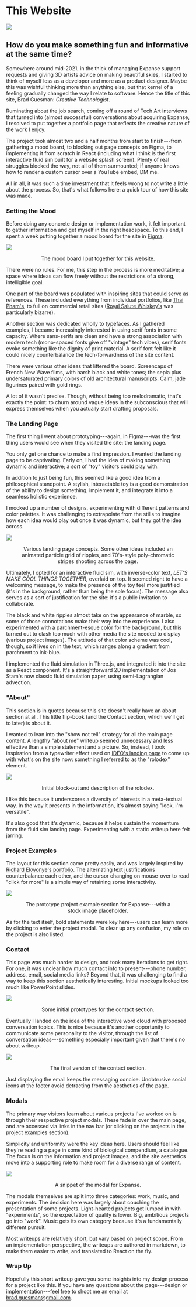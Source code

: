 # This Website

![](img/site/splash.png)

<div id="modal-scroll-point"/>

<div id="modal-subtitle-container"><h2 id="modal-subtitle">How do you make something fun and informative at the same time?</h2></div>

Somewhere around mid-2021, in the thick of managing Expanse support requests and giving 3D artists advice on making beautiful skies, I started to think of myself less as a developer and more as a product designer. Maybe this was wishful thinking more than anything else, but that kernel of a feeling gradually changed the way I relate to software. Hence the title of this site, Brad Guesman: _Creative Technologist_.

Ruminating about the job search, coming off a round of Tech Art interviews that turned into (almost successful) conversations about acquiring Expanse, I resolved to put together a portfolio page that reflects the creative nature of the work I enjoy.

The project took almost two and a half months from start to finish---from gathering a mood board, to blocking out page concepts on Figma, to implementing it from scratch in React (including what I think is the first interactive fluid sim built for a website splash screen). Plenty of real struggles blocked the way, not all of them surmounted; if anyone knows how to render a custom cursor over a YouTube embed, DM me.

All in all, it was such a time investment that it feels wrong to not write a little about the process. So, that's what follows here: a quick tour of how this site was made.

### Setting the Mood

Before doing any concrete design or implementation work, it felt important to gather information and get myself in the right headspace. To this end, I spent a week putting together a mood board for the site in [Figma](https://www.figma.com/).

![](img/site/mood.png)
<figure>
<figcaption align = "center">The mood board I put together for this website.</figcaption>
</figure>

There were no rules. For me, this step in the process is more meditative; a space where ideas can flow freely without the restrictions of a strong, intelligible goal.

One part of the board was populated with inspiring sites that could serve as references. These included everything from individual portfolios, like [Thai Pham's](https://www.thaiphamphotography.com/), to full on commercial retail sites ([Royal Salute Whiskey's](https://www.royalsalutevirtual.com/en) was particularly bizarre).

Another section was dedicated wholly to typefaces. As I gathered examples, I became increasingly interested in using serif fonts in some capacity. Where sans-serifs are clean and have a strong association with modern tech (mono-spaced fonts give off "vintage" tech vibes), serif fonts evoke something like the dignity of print material. A serif font felt like it could nicely counterbalance the tech-forwardness of the site content.

There were various other ideas that littered the board. Screencaps of French New Wave films, with harsh black and white tones; the sepia plus undersaturated primary colors of old architectural manuscripts. Calm, jade figurines paired with gold rings. 

A lot of it wasn't precise. Though, without being too melodramatic, that's exactly the point: to churn around vague ideas in the subconscious that will express themselves when you actually start drafting proposals.

### The Landing Page

The first thing I went about prototyping---again, in Figma---was the first thing users would see when they visited the site: the landing page.

You only get one chance to make a first impression. I wanted the landing page to be captivating. Early on, I had the idea of making something dynamic and interactive; a sort of "toy" visitors could play with. 

In addition to just being fun, this seemed like a good idea from a philosophical standpoint. A stylish, interactable toy is a good demonstration of the ability to design something, implement it, and integrate it into a seamless holistic experience.

I mocked up a number of designs, experimenting with different patterns and color palettes. It was challenging to extrapolate from the stills to imagine how each idea would play out once it was dynamic, but they got the idea across.

![](img/site/landing-pages.png)
<figure>
<figcaption align = "center">Various landing page concepts. Some other ideas included an animated particle grid of ripples, and 70's-style poly-chromatic stripes shooting across the page.</figcaption>
</figure>

Ultimately, I opted for an interactive fluid sim, with inverse-color text, _LET'S MAKE COOL THINGS TOGETHER_, overlaid on top. It seemed right to have a welcoming message, to make the presence of the toy feel more justified (it's in the background, rather than being the sole focus). The message also serves as a sort of justification for the site: it's a public invitation to collaborate. 

The black and white ripples almost take on the appearance of marble, so some of those connotations make their way into the experience. I also experimented with a parchment-esque color for the background, but this turned out to clash too much with other media the site needed to display (various project images). The attitude of that color scheme was cool, though, so it lives on in the text, which ranges along a gradient from parchment to ink-blue.

I implemented the fluid simulation in Three.js, and integrated it into the site as a React component. It's a straightforward 2D implementation of Jos Stam's now classic fluid simulation paper, using semi-Lagrangian advection.

### "About"

This section is in quotes because this site doesn't really have an about section at all. This little flip-book (and the Contact section, which we'll get to later) is about it.

I wanted to lean into the "show not tell" strategy for all the main page content. A lengthy "about me" writeup seemed unnecessary and less effective than a simple statement and a picture. So, instead, I took inspiration from a typewriter effect used on [IDEO's landing page](https://www.ideo.com/) to come up with what's on the site now: something I referred to as the "rolodex" element.

![](img/site/rolodex.png)
<figure>
<figcaption align = "center">Initial block-out and description of the rolodex.</figcaption>
</figure>

I like this because it underscores a diversity of interests in a meta-textual way. In the way it presents in the information, it's almost saying "look, I'm versatile".

It's also good that it's dynamic, because it helps sustain the momentum from the fluid sim landing page. Experimenting with a static writeup here felt jarring.

### Project Examples

The layout for this section came pretty easily, and was largely inspired by [Richard Ekwonye's portfolio](https://www.richardekwonye.com/). The alternating text justifications counterbalance each other, and the cursor changing on mouse-over to read "click for more" is a simple way of retaining some interactivity.

![](img/site/project.png)
<figure>
<figcaption align = "center">The prototype project example section for Expanse---with a stock image placeholder.</figcaption>
</figure>

As for the text itself, bold statements were key here---users can learn more by clicking to enter the project modal. To clear up any confusion, my role on the project is also listed.

### Contact

This page was much harder to design, and took many iterations to get right. For one, it was unclear how much contact info to present---phone number, address, email, social media links? Beyond that, it was challenging to find a way to keep this section aesthetically interesting. Initial mockups looked too much like PowerPoint slides.

![](img/site/contact-proto.png)
<figure>
<figcaption align = "center">Some initial prototypes for the contact section.</figcaption>
</figure>

Eventually I landed on the idea of the interactive word cloud with proposed conversation topics. This is nice because it's another opportunity to communicate some personality to the visitor, through the list of conversation ideas---something especially important given that there's no about writeup.

![](img/site/contact.png)
<figure>
<figcaption align = "center">The final version of the contact section.</figcaption>
</figure>

Just displaying the email keeps the messaging concise. Unobtrusive social icons at the footer avoid detracting from the aesthetics of the page.

### Modals

The primary way visitors learn about various projects I've worked on is through their respective project modals. These fade in over the main page, and are accessed via links in the nav bar (or clicking on the projects in the project examples section).

Simplicity and uniformity were the key ideas here. Users should feel like they're reading a page in some kind of biological compendium, a catalogue. The focus is on the information and project images, and the site aesthetics move into a supporting role to make room for a diverse range of content.

![](img/site/modal.png)
<figure>
<figcaption align = "center">A snippet of the modal for Expanse.</figcaption>
</figure>

The modals themselves are split into three categories: work, music, and experiments. The decision here was largely about couching the presentation of some projects. Light-hearted projects get lumped in with "experiments", so the expectation of quality is lower. Big, ambitious projects go into "work". Music gets its own category because it's a fundamentally different pursuit.

Most writeups are relatively short, but vary based on project scope. From an implementation perspective, the writeups are authored in markdown, to make them easier to write, and translated to React on the fly.

### Wrap Up

Hopefully this short writeup gave you some insights into my design process for a project like this. If you have any questions about the page---design or implementation---feel free to shoot me an email at [brad.guesman@gmail.com](mailto:brad.guesman@gmail.com).

##